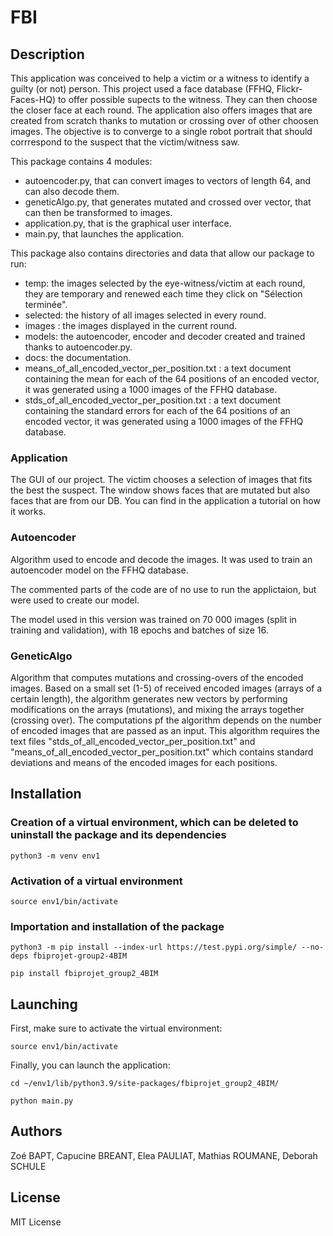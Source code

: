 # FBI

## Description

This application was conceived to help a victim or a witness to identify a guilty (or not) person. This project used a face database (FFHQ, Flickr-Faces-HQ) to offer possible supects to the witness. They can then choose the closer face at each round. The application also offers images that are created from scratch thanks to mutation or crossing over of other choosen images. 
The objective is to converge to a single robot portrait that should corrrespond to the suspect that the victim/witness saw.

This package contains 4 modules:

- autoencoder.py, that can convert images to vectors of length 64, and can also decode them.
- geneticAlgo.py, that generates mutated and crossed over vector, that can then be transformed to images.
- application.py, that is the graphical user interface.
- main.py, that launches the application.

This package also contains directories and data that allow our package to run:
- temp: the images selected by the eye-witness/victim at each round, they are temporary and renewed each time they click on "Sélection terminée".
- selected: the history of all images selected in every round.
- images : the images displayed in the current round.
- models: the autoencoder, encoder and decoder created and trained thanks to autoencoder.py.
- docs: the documentation.
- means_of_all_encoded_vector_per_position.txt : a text document containing the mean for each of the 64 positions of an encoded vector, it was generated using a 1000 images of the FFHQ database.
- stds_of_all_encoded_vector_per_position.txt : a text document containing the standard errors for each of the 64 positions of an encoded vector, it was generated using a 1000 images of the FFHQ database.

### Application

The GUI of our project. The victim chooses a selection of images that fits the best the suspect. The window shows faces that are mutated but also faces that are from our DB. You can find in the application a tutorial on how it works.

### Autoencoder

Algorithm used to encode and decode the images. It was used to train an autoencoder model on the FFHQ database. 

The commented parts of the code are of no use to run the applictaion, but were used to create our model.

The model used in this version was trained on 70 000 images (split in training and validation), with 18 epochs and batches of size 16.

### GeneticAlgo

Algorithm that computes mutations and crossing-overs of the encoded images.
Based on a small set (1-5) of received encoded images (arrays of a certain length), the algorithm generates new vectors by performing modifications on the arrays (mutations), and mixing the arrays together (crossing over). The computations pf the algorithm depends on the number of encoded images that are passed as an input.
This algorithm requires the text files "stds_of_all_encoded_vector_per_position.txt" and "means_of_all_encoded_vector_per_position.txt" which contains standard deviations and means of the encoded images for each positions.

## Installation

### Creation of a virtual environment, which can be deleted to uninstall the package and its dependencies  

`python3 -m venv env1` 

### Activation of a virtual environment  

`source env1/bin/activate`

### Importation and installation of the package

`python3 -m pip install --index-url https://test.pypi.org/simple/ --no-deps fbiprojet-group2-4BIM`

`pip install fbiprojet_group2_4BIM`

## Launching

First, make sure to activate the virtual environment:

`source env1/bin/activate`

Finally, you can launch the application:

`cd ~/env1/lib/python3.9/site-packages/fbiprojet_group2_4BIM/`

`python main.py`

## Authors
Zoé BAPT, Capucine BREANT, Elea PAULIAT, Mathias ROUMANE, Deborah SCHULE

## License
MIT License
